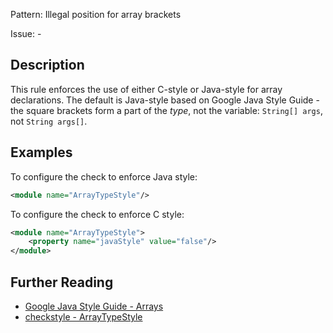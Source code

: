 Pattern: Illegal position for array brackets

Issue: -

## Description

This rule enforces the use of either C-style or Java-style for array declarations. The default is Java-style based on Google Java Style Guide - the square brackets form a part of the _type_, not the variable: `String[] args`, not `String args[]`.

## Examples

To configure the check to enforce Java style: 


```xml
<module name="ArrayTypeStyle"/>
```
        

To configure the check to enforce C style: 


```xml
<module name="ArrayTypeStyle">
    <property name="javaStyle" value="false"/>
</module>
```

## Further Reading

* [Google Java Style Guide - Arrays](https://google.github.io/styleguide/javaguide.html#s4.8.3-arrays)
* [checkstyle - ArrayTypeStyle](http://checkstyle.sourceforge.net/config_misc.html#ArrayTypeStyle)
